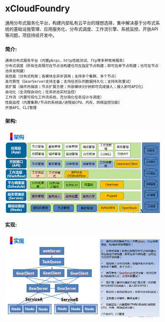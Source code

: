 xCloudFoundry 
==============

通用分布式服务化平台，构建内部私有云平台的理想选择，集中解决基于分布式系统的基础设施管理、应用服务化、分布式调度、工作流引擎、系统监控、开放API等问题，项目持续开发中。


### 简介:
    通用分布式服务平台（内置pbrpc、http性能测试、ftp等多种常用服务）
    分布式调度（所有任务既可在节点池构建也可在指定节点构建；即可在单节点构建；也可在节点池并发构建）
    高性能（分布式构架；各模块全异步调用；支持多个集群、多个节点）
    高可靠性（GearServer支持主备；支持任务队列数据持久化；支持失败重试）
    易扩展（插件热插拔；节点扩展方便；外部模块3分钟即可完成接入；接入即可API化）
    自动化（全流程自动化；任务状态实时监控）
    工作流（内置可视化工作流系统，充分简化任务设计与调度）
    性能监控（内置集群/节点的系统级/进程级CPU、内存、网络监控功能）
    开放API、CLI管理


### 架构:
![image](screenshot/002.jpg)     
    
### 实现:
![image](screenshot/003.jpg)     


